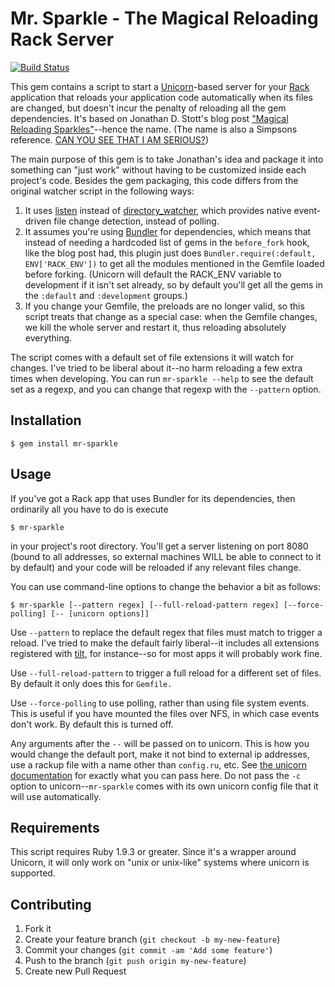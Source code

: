 # Mr. Sparkle - The Magical Reloading Rack Server

[![Build Status](https://travis-ci.org/MicahChalmer/mr-sparkle.png)](https://travis-ci.org/MicahChalmer/mr-sparkle)

This gem contains a script to start a [Unicorn](http://unicorn.bogomips.org/)-based server for your [Rack](http://rack.github.com/) application that reloads your application code automatically when its files are changed, but doesn't incur the penalty of reloading all the gem dependencies.  It's based on Jonathan D. Stott's blog post ["Magical Reloading Sparkles"](http://namelessjon.posterous.com/magical-reloading-sparkles)--hence the name.  (The name is also a Simpsons reference.  [CAN YOU SEE THAT I AM SERIOUS?](http://www.youtube.com/watch?v=dnaLRbbc-54))

The main purpose of this gem is to take Jonathan's idea and package it into something can "just work" without having to be customized inside each project's code.  Besides the gem packaging, this code differs from the original watcher script in the following ways:

1. It uses [listen](https://github.com/guard/listen) instead of [directory_watcher](https://github.com/TwP/directory_watcher/), which provides native event-driven file change detection, instead of polling.
1. It assumes you're using [Bundler](http://gembundler.com/) for dependencies, which means that instead of needing a hardcoded list of gems in the `before_fork` hook, like the blog post had, this plugin just does `Bundler.require(:default, ENV['RACK_ENV'])` to get all the modules mentioned in the Gemfile loaded before forking.  (Unicorn will default the RACK_ENV variable to development if it isn't set already, so by default you'll get all the gems in the `:default` and `:development` groups.)
1. If you change your Gemfile, the preloads are no longer valid, so this script treats that change as a special case: when the Gemfile changes, we kill the whole server and restart it, thus reloading absolutely everything.

The script comes with a default set of file extensions it will watch for changes.  I've tried to be liberal about it--no harm reloading a few extra times when developing.  You can run `mr-sparkle --help` to see the default set as a regexp, and you can change that regexp with the `--pattern` option.

## Installation

    $ gem install mr-sparkle

## Usage

If you've got a Rack app that uses Bundler for its dependencies, then ordinarily all you have to do is execute

    $ mr-sparkle
    
in your project's root directory.  You'll get a server listening on port 8080 (bound to all addresses, so external machines WILL be able to connect to it by default) and your code will be reloaded if any relevant files change.

You can use command-line options to change the behavior a bit as follows:

    $ mr-sparkle [--pattern regex] [--full-reload-pattern regex] [--force-polling] [-- [unicorn options]]

Use `--pattern` to replace the default regex that files must match to trigger a reload.  I've tried to make the default fairly liberal--it includes all extensions registered with [tilt](https://github.com/rtomayko/tilt/), for instance--so for most apps it will probably work fine.

Use `--full-reload-pattern` to trigger a full reload for a different set of files.  By default it only does this for `Gemfile.`

Use `--force-polling` to use polling, rather than using file system events. This is useful if you have mounted the files over NFS, in which case events don't work. By default this is turned off.

Any arguments after the `--` will be passed on to unicorn.  This is how you would change the default port, make it not bind to external ip addresses, use a rackup file with a name other than `config.ru`, etc.  See [the unicorn documentation](http://unicorn.bogomips.org/unicorn_1.html) for exactly what you can pass here.  Do not pass the `-c` option to unicorn--`mr-sparkle` comes with its own unicorn config file that it will use automatically.

## Requirements

This script requires Ruby 1.9.3 or greater.  Since it's a wrapper around Unicorn, it will only work on "unix or unix-like" systems where unicorn is supported.

## Contributing

1. Fork it
2. Create your feature branch (`git checkout -b my-new-feature`)
3. Commit your changes (`git commit -am 'Add some feature'`)
4. Push to the branch (`git push origin my-new-feature`)
5. Create new Pull Request
